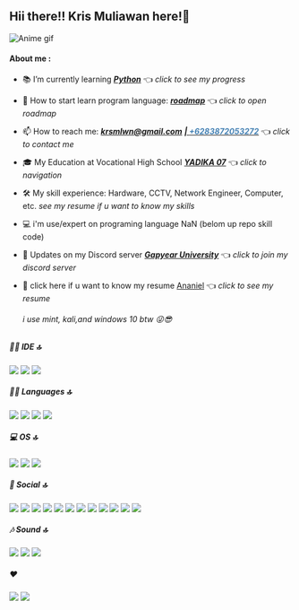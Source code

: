 ## Hii there!! Kris Muliawan here!👋

<!-- <img src = ./png/github-header-banner.png> -->

<img src="https://media.giphy.com/media/v1.Y2lkPWVjZjA1ZTQ3NjRkYWwxNXdyaWJ3MjJrMmtrbnRmanR3b3gxdGJzaG9zOGJqcjd0dCZlcD12MV9naWZzX3NlYXJjaCZjdD1n/JXibbAa7ysN9K/giphy.gif" alt="Anime gif" autoplay></img>

#### About me :

- 📚️ I’m currently learning [_**Python**_](https://github.com/Ananieltherain/Python) 👈 _click to see my progress_
- 💬 How to start learn program language: [_**roadmap**_](https://github.com/Ananieltherain/ROADMAP) 👈 _click to open roadmap_
- 📫 How to reach me: _**krsmlwn@gmail.com**_ [_**| <span style="color: steelblue;">+6283872053272</span>**_](https://wa.me/+6283872053272?text=Halo,%20saya%20menemukan%20kontak%20dari%20github%20Anda) 👈 _click to contact me_
- 🎓 My Education at Vocational High School [_**YADIKA 07**_](https://share.google/ueFmr8gNn2R3gO8o7) 👈 _click to navigation_
- 🛠 My skill experience: Hardware, CCTV, Network Engineer, Computer, etc.  _see my resume if u want to know my skills_
- 💻 i'm use/expert on programing language NaN (belom up repo skill code)
- 🔔 Updates on my Discord server [_**Gapyear University**_](https://discord.gg/UtT3WS6R) 👈 _click to join my discord server_
- 💼 click here if u want to know my resume [Ananiel](https://ananieltherain.github.io/Portofolio/) 👈 _click to see my resume_

  ###### i use mint, kali,and windows 10 btw 😜😎

<!-- ##### 🤖 Artificial Intelligence 🔝
<img src="https://img.shields.io/badge/ChatGPT-74aa9c?style=for-the-badge&logo=openai&logoColor=white" />
<img src="https://img.shields.io/badge/Claude-D97757?style=for-the-badge&logo=claude&logoColor=white" />
<img src="https://img.shields.io/badge/Google%20Gemini-8E75B2?style=for-the-badge&logo=googlegemini&logoColor=white" />
<img src="https://img.shields.io/badge/github%20copilot-000000?style=for-the-badge&logo=githubcopilot&logoColor=white" />

##### 📱 Contact 🔝
<img src="https://img.shields.io/badge/Gmail-D14836?style=for-the-badge&logo=gmail&logoColor=white" />
<img src="https://img.shields.io/badge/Telegram-2CA5E0?style=for-the-badge&logo=telegram&logoColor=white" />
<img src="https://img.shields.io/badge/WhatsApp-25D366?style=for-the-badge&logo=whatsapp&logoColor=white" />
<img src="https://img.shields.io/badge/Messenger-00B2FF?style=for-the-badge&logo=messenger&logoColor=white" />
<img src="https://img.shields.io/badge/Line-00C300?style=for-the-badge&logo=line&logoColor=white" /> -->

<!-- ##### ☁ Cloud 🔝
<img src="https://img.shields.io/badge/Alibaba_Cloud-FF6A00?style=for-the-badge&logo=alibabacloud&logoColor=white" />
<img src="https://img.shields.io/badge/Amazon_Web_Services-FF9900?style=for-the-badge&logo=amazonwebservices&logoColor=white" />
<img src="https://img.shields.io/badge/Azure_DevOps-0078D7?style=for-the-badge&logo=azure-devops&logoColor=white" />
<img src="https://img.shields.io/badge/Cloudflare-F38020?style=for-the-badge&logo=Cloudflare&logoColor=white" />
<img src="https://img.shields.io/badge/Cloudflare%20Pages-F38020?style=for-the-badge&logo=Cloudflare%20Pages&logoColor=white" />
<img src="https://img.shields.io/badge/Hostinger-673DE6?style=for-the-badge&logo=hostinger&logoColor=white" />
<img src="https://img.shields.io/badge/Vercel-000000?style=for-the-badge&logo=vercel&logoColor=white" /> -->


<!-- ##### 🚀 Frameworks & Library 🔝
<img src="https://img.shields.io/badge/Docker-2CA5E0?style=for-the-badge&logo=docker&logoColor=white" />
<img src="https://img.shields.io/badge/Flask-000000?style=for-the-badge&logo=flask&logoColor=white" />
<img src="https://img.shields.io/badge/GitHub%20Pages-222222?style=for-the-badge&logo=GitHub%20Pages&logoColor=white" />
<img src="https://img.shields.io/badge/Markdown-000000?style=for-the-badge&logo=markdown&logoColor=white" />
<img src="https://img.shields.io/badge/Xampp-F37623?style=for-the-badge&logo=xampp&logoColor=white" /> -->


<!-- ##### 🎮 Games 🔝
<img src="https://img.shields.io/badge/Epic%20Games-313131?style=for-the-badge&logo=Epic%20Games&logoColor=white" />
<img src="https://img.shields.io/badge/FIFA-B7312F?style=for-the-badge&logo=fifa&logoColor=white" />
<img src="https://img.shields.io/badge/PlayStation-003791?style=for-the-badge&logo=playstation&logoColor=white" />
<img src="https://img.shields.io/badge/Steam-000000?style=for-the-badge&logo=steam&logoColor=white" />
<img src="https://img.shields.io/badge/Valorant-fa4454?style=for-the-badge&logo=valorant&logoColor=white" /> -->

<!-- 
##### 🤜 Group 🔝
<img src="https://img.shields.io/badge/Discord-5865F2?style=for-the-badge&logo=discord&logoColor=white" />
<img src="https://img.shields.io/badge/Google%20Meet-00897B?style=for-the-badge&logo=google-meet&logoColor=white" />
<img src="https://img.shields.io/badge/Zoom-2D8CFF?style=for-the-badge&logo=zoom&logoColor=white" /> -->


##### 👩‍💻 IDE 🔝
<img src="https://img.shields.io/badge/Arduino_IDE-00979D?style=for-the-badge&logo=arduino&logoColor=white" />
<img src="https://img.shields.io/badge/VSCode-0078D4?style=for-the-badge&logo=visual%20studio%20code&logoColor=white" />
<img src="https://img.shields.io/badge/Visual_Studio_Code-0078D4?style=for-the-badge&logo=visual%20studio%20code&logoColor=white" />

##### 👩‍💻 Languages 🔝
<img src="https://img.shields.io/badge/C%2B%2B-00599C?style=for-the-badge&logo=c%2B%2B&logoColor=white" />
<img src="https://img.shields.io/badge/HTML5-E34F26?style=for-the-badge&logo=html5&logoColor=white" />
<img src="https://img.shields.io/badge/JavaScript-323330?style=for-the-badge&logo=javascript&logoColor=F7DF1E" />
<img src="https://img.shields.io/badge/Python-FFD43B?style=for-the-badge&logo=python&logoColor=blue" />

<!-- ##### 🧐 Linters 🔝
<img src="https://img.shields.io/badge/eslint-3A33D1?style=for-the-badge&logo=eslint&logoColor=white" />
<img src="https://img.shields.io/badge/prettier-1A2C34?style=for-the-badge&logo=prettier&logoColor=F7BA3E" /> -->

<!-- ##### 👨‍💻 Office 🔝
<img src="https://img.shields.io/badge/Google%20Docs-4285F4?style=for-the-badge&logo=google-docs&logoColor=white" />
<img src="https://img.shields.io/badge/Google%20Sheets-34A853?style=for-the-badge&logo=google-sheets&logoColor=white" />
<img src="https://img.shields.io/badge/Google%20Slides-FBBC04?style=for-the-badge&logo=google-slides&logoColor=black" />
<img src="https://img.shields.io/badge/LibreOffice-18A303?style=for-the-badge&logo=LibreOffice&logoColor=white" />
<img src="https://img.shields.io/badge/Microsoft_Excel-217346?style=for-the-badge&logo=microsoft-excel&logoColor=white" />
<img src="https://img.shields.io/badge/Microsoft_Office-D83B01?style=for-the-badge&logo=microsoft-office&logoColor=white" />
<img src="https://img.shields.io/badge/Microsoft_PowerPoint-B7472A?style=for-the-badge&logo=microsoft-powerpoint&logoColor=white" />
<img src="https://img.shields.io/badge/Microsoft_Word-2B579A?style=for-the-badge&logo=microsoft-word&logoColor=white" /> -->


##### 💻 OS 🔝
<img src="https://img.shields.io/badge/Android-3DDC84?style=for-the-badge&logo=android&logoColor=white" />
<img src="https://img.shields.io/badge/Kali_Linux-557C94?style=for-the-badge&logo=kali-linux&logoColor=white" />
<img src="https://img.shields.io/badge/Windows-0078D6?style=for-the-badge&logo=windows&logoColor=white" />


<!-- ##### 💡 Prototyping Platforms 🔝
<img src="https://img.shields.io/badge/Arduino-00979D?style=for-the-badge&logo=Arduino&logoColor=white" /> -->


<!-- ##### 🔒 Security Platforms 🔝
<img src="https://img.shields.io/badge/CISCO-1BA0D7?style=for-the-badge&logo=cisco&logoColor=white" />
<img src="https://img.shields.io/badge/HackTheBox-111927?style=for-the-badge&logo=Hack%20The%20Box&logoColor=9FEF00" />
<img src="https://img.shields.io/badge/TryHackMe-212C42?style=for-the-badge&logo=TryHackMe&logoColor=white" /> -->


<!-- ##### 🔒 Security Tools 🔝
<img src="https://img.shields.io/badge/Wireshark-1679A7?style=for-the-badge&logo=Wireshark&logoColor=white" />
<img src="https://img.shields.io/badge/metasploit-2596CD?style=for-the-badge&logo=metasploit&logoColor=white" /> -->

##### 👨 Social 🔝
<img src="https://img.shields.io/badge/Facebook-1877F2?style=for-the-badge&logo=facebook&logoColor=white" />
<img src="https://img.shields.io/badge/GitHub-100000?style=for-the-badge&logo=github&logoColor=white" />
<img src="https://img.shields.io/badge/GitLab-330F63?style=for-the-badge&logo=gitlab&logoColor=white" />
<img src="https://img.shields.io/badge/Instagram-E4405F?style=for-the-badge&logo=instagram&logoColor=white" />
<img src="https://img.shields.io/badge/LinkedIn-0077B5?style=for-the-badge&logo=linkedin&logoColor=white" />
<img src="https://img.shields.io/badge/linktree-39E09B?style=for-the-badge&logo=linktree&logoColor=white" />
<img src="https://img.shields.io/badge/Pinterest-%23E60023.svg?&style=for-the-badge&logo=Pinterest&logoColor=white" />
<img src="https://img.shields.io/badge/Quora-%23B92B27.svg?&style=for-the-badge&logo=Quora&logoColor=white" />
<img src="https://img.shields.io/badge/Threads-000000?style=for-the-badge&logo=Threads&logoColor=white" />
<img src="https://img.shields.io/badge/TikTok-000000?style=for-the-badge&logo=tiktok&logoColor=white" />
<img src="https://img.shields.io/badge/X-000000?style=for-the-badge&logo=x&logoColor=white" />
<img src="https://img.shields.io/badge/WhatsApp-25D366?style=for-the-badge&logo=WhatsApp&logoColor=white" />


##### 🎶 Sound 🔝
<img src="https://img.shields.io/badge/SoundCloud-FF3300?style=for-the-badge&logo=soundcloud&logoColor=white" />
<img src="https://img.shields.io/badge/Spotify-1ED760?&style=for-the-badge&logo=spotify&logoColor=white" />
<img src="https://img.shields.io/badge/YouTube_Music-FF0000?style=for-the-badge&logo=youtube-music&logoColor=white" />


<!-- ##### 🎞 Streaming 🔝
<img src="https://img.shields.io/badge/Plex-EBAF00?style=for-the-badge&logo=plex&logoColor=white" />
<img src="https://img.shields.io/badge/Netflix-E50914?style=for-the-badge&logo=netflix&logoColor=white" />
<img src="https://img.shields.io/badge/Crunchyroll-F47521?style=for-the-badge&logo=crunchyroll&logoColor=white" />
<img src="https://img.shields.io/badge/Facebook_Gaming-005FED?style=for-the-badge&logo=facebook-gaming&logoColor=white" />
<img src="https://img.shields.io/badge/Twitch-9146FF?style=for-the-badge&logo=twitch&logoColor=white" />
<img src="https://img.shields.io/badge/YouTube-FF0000?style=for-the-badge&logo=youtube&logoColor=white" />
<img src="https://img.shields.io/badge/YouTube_Gaming-FF0000?style=for-the-badge&logo=youtube-gaming&logoColor=white" /> -->


<!-- ##### 💻 Terminal 🔝
<img src="https://img.shields.io/badge/GIT-E44C30?style=for-the-badge&logo=git&logoColor=white" />
<img src="https://img.shields.io/badge/powershell-5391FE?style=for-the-badge&logo=powershell&logoColor=white" />
<img src="https://img.shields.io/badge/windows%20terminal-4D4D4D?style=for-the-badge&logo=windows%20terminal&logoColor=white" /> -->


<!-- ##### 💻 Virtualization 🔝
<img src="https://img.shields.io/badge/Docker%20Compose-2496ED?style=for-the-badge&logo=docker&logoColor=white" />
<img src="https://img.shields.io/badge/VirtualBox-21416b?style=for-the-badge&logo=VirtualBox&logoColor=white" />
<img src="https://img.shields.io/badge/VMware-231f20?style=for-the-badge&logo=VMware&logoColor=white" /> -->


<!-- ##### 🌐 Web Browsers 🔝
<img src="https://img.shields.io/badge/Brave-FF1B2D?style=for-the-badge&logo=Brave&logoColor=white" />
<img src="https://img.shields.io/badge/DuckDuckGo-DE5833?style=for-the-badge&logo=DuckDuckGo&logoColor=white" />
<img src="https://img.shields.io/badge/Firefox_Browser-FF7139?style=for-the-badge&logo=Firefox-Browser&logoColor=white" />
<img src="https://img.shields.io/badge/Google_chrome-4285F4?style=for-the-badge&logo=Google-chrome&logoColor=white" />
<img src="https://img.shields.io/badge/Microsoft_Edge-0078D7?style=for-the-badge&logo=Microsoft-edge&logoColor=white" />
<img src="https://img.shields.io/badge/Opera-FF1B2D?style=for-the-badge&logo=Opera&logoColor=white" />
<img src="https://img.shields.io/badge/Tor_Browser-7D4698?style=for-the-badge&logo=Tor-Browser&logoColor=white" /> -->


<!-- ##### 🥅 Work/Jobs 🔝
<img src="https://img.shields.io/badge/fiverr-1DBF73?style=for-the-badge&logo=fiverr&logoColor=white" />
<img src="https://img.shields.io/badge/Freelancer-29B2FE?style=for-the-badge&logo=Freelancer&logoColor=white" />
<img src="https://img.shields.io/badge/Indeed-003A9B?style=for-the-badge&logo=Indeed&logoColor=white" /> -->


<!-- ##### 💻 Workspace Spec 🔝
<img src="https://img.shields.io/badge/hp%20laptop-0096D6?style=for-the-badge&logo=hp&logoColor=white" />
<img src="https://img.shields.io/badge/lenovo%20laptop-E2231A?style=for-the-badge&logo=lenovo&logoColor=white" />


## -->

















<!-- icon https://github.com/tandpfun/skill-icons -->

<!-- ![sigma](https://media.giphy.com/media/v1.Y2lkPTc5MGI3NjExbDc5aDMzeWYyYnZmNHV1amMzN2h6ZzRzem84MmtmMjVsMWN3cDVhaSZlcD12MV9naWZzX3NlYXJjaCZjdD1n/5nlSnszq7qvWTYm1rm/giphy.gif) -->


##### ❤ 
<img src="https://img.shields.io/badge/Ko--fi-F16061?style=for-the-badge&logo=ko-fi&logoColor=white" />
<img src="https://img.shields.io/badge/sponsor-30363D?style=for-the-badge&logo=GitHub-Sponsors&logoColor=#white" 






























<!-- **Ananieltherain/Ananieltherain** is a ✨ _special_ ✨ repository because its `README.md` (this file) appears on your GitHub profile.

Here are some ideas to get you started:

- 🔭 I’m currently working on ...
- 🌱 I’m currently learning ...
- 👯 I’m looking to collaborate on ...
- 🤔 I’m looking for help with ...
- 💬 Ask me about ...
- 📫 How to reach me: ...
- 😄 Pronouns: ...
- ⚡ Fun fact: ...
--> 
